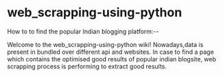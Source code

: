 # web_scrapping-using-python
How to to find the popular Indian blogging platform:--

Welcome to the web_scrapping-using-python wiki! Nowadays,data is present in bundled over different api and websites. In case to find a page which contains the optimised good results of popular indian blogsite, web scrapping process is performing to extract good results.
